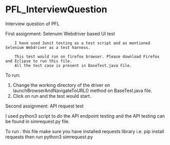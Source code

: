 # PFL_InterviewQuestion
Interview question of PFL




First assignment: Selenuim Webdriver based UI test 

        I have used Junit testing as a test script and as mentioned Selenium Webdriver as a test harness. 
        
        This test would run on firefox browser. Please download Firefox and Eclipse to run this file. 
        All the test case is present in BaseTest.java File. 
        
   To run: 
   
1) Change the working directory of the driver on launchBrowserAndNavigateToURL() method on BaseTest.java file. 
2) Click on run and the test would start. 




Second assignment: API request test 

   I used python3 script to do the API endpoint testing and the API testing can be found in simrequest.py file. 

  To run :
    this file make sure you have installed requests library i.e. pip install requests 
     then run python3 simrequest.py


